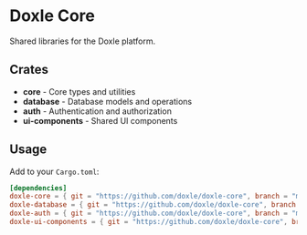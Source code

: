 # Doxle Core

Shared libraries for the Doxle platform.

## Crates

- **core** - Core types and utilities
- **database** - Database models and operations
- **auth** - Authentication and authorization
- **ui-components** - Shared UI components

## Usage

Add to your `Cargo.toml`:

```toml
[dependencies]
doxle-core = { git = "https://github.com/doxle/doxle-core", branch = "main" }
doxle-database = { git = "https://github.com/doxle/doxle-core", branch = "main" }
doxle-auth = { git = "https://github.com/doxle/doxle-core", branch = "main" }
doxle-ui-components = { git = "https://github.com/doxle/doxle-core", branch = "main" }
```
